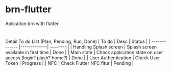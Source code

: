# brn-flutter
 Aplication brn with flutter

#

Detail To do List (Plan, Pending, Run, Done)
| To do         | Desc         | Status  |
| ------------- |-------------| --------:|
| Handling Splash screen      | Splash screen available in first time | Done |
| Main state      | Check application state on user access (login? plash? home?)      |   Done |
| User Authentication | Check User Token      |    Progress |
| NFC | Check Flutter NFC fitur      |    Pending |